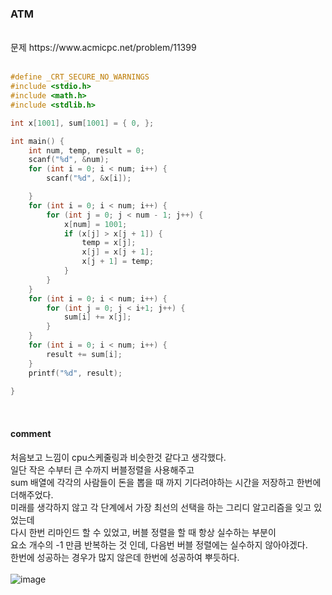 ### ATM

<br>
문제 https://www.acmicpc.net/problem/11399
<br>
<br>
    
```C
#define _CRT_SECURE_NO_WARNINGS
#include <stdio.h>
#include <math.h>
#include <stdlib.h>

int x[1001], sum[1001] = { 0, };

int main() { 
	int num, temp, result = 0;
	scanf("%d", &num); 
	for (int i = 0; i < num; i++) {
		scanf("%d", &x[i]);

	}
	for (int i = 0; i < num; i++) { 
		for (int j = 0; j < num - 1; j++) {
			x[num] = 1001;
			if (x[j] > x[j + 1]) {
				temp = x[j];
				x[j] = x[j + 1];
				x[j + 1] = temp;
			}
		}
	}
	for (int i = 0; i < num; i++) {
		for (int j = 0; j < i+1; j++) {
			sum[i] += x[j];
		}
	}
	for (int i = 0; i < num; i++) {
		result += sum[i];
	}
	printf("%d", result);
	
}
```

<br>

#### comment<br>
처음보고 느낌이 cpu스케줄링과 비슷한것 같다고 생각했다.<br> 
일단 작은 수부터 큰 수까지 버블정렬을 사용해주고<br> 
sum 배열에 각각의 사람들이 돈을 뽑을 때 까지 기다려야하는 시간을 저장하고 한번에 더해주었다.<br> 
미래를 생각하지 않고 각 단계에서 가장 최선의 선택을 하는 그리디 알고리즘을 잊고 있었는데 <br> 
다시 한번 리마인드 할 수 있었고, 버블 정렬을 할 때 항상 실수하는 부분이  <br> 
요소 개수의 -1 만큼 반복하는 것 인데, 다음번 버블 정렬에는 실수하지 않아야겠다. <br> 
한번에 성공하는 경우가 많지 않은데 한번에 성공하여 뿌듯하다. <br> 
 <br> 
 ![image](https://user-images.githubusercontent.com/84511374/135841124-a4f579b0-c8bb-4527-9a16-00fa0298476a.png)
<br>
